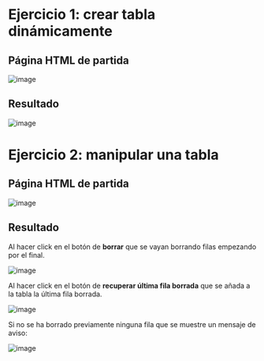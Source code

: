 # Ejercicio 1: crear tabla dinámicamente

## Página HTML de partida

![image](https://github.com/profeMelola/LM_2022-23/assets/91023374/7a2df5fa-6f79-4cfa-9b53-15ade72501f0)


## Resultado

![image](https://github.com/profeMelola/LM_2022-23/assets/91023374/44a0327b-f90e-45c7-be04-ab6c66948d52)

# Ejercicio 2: manipular una tabla

## Página HTML de partida

![image](https://github.com/profeMelola/LM_2022-23/assets/91023374/66485c85-36f0-49ff-a809-08de604ff01c)

## Resultado

Al hacer click en el botón de **borrar** que se vayan borrando filas empezando por el final.

![image](https://github.com/profeMelola/LM_2022-23/assets/91023374/212ae84c-7d6f-48ee-9605-a57720176e7a)

Al hacer click en el botón de **recuperar última fila borrada** que se añada a la tabla la última fila borrada.

![image](https://github.com/profeMelola/LM_2022-23/assets/91023374/33e23f22-c1a5-445c-85df-8e707f2ea21f)

Si no se ha borrado previamente ninguna fila que se muestre un mensaje de aviso:

![image](https://github.com/profeMelola/LM_2022-23/assets/91023374/d56d6bd8-5072-447d-8f7f-7bb70e037b78)
